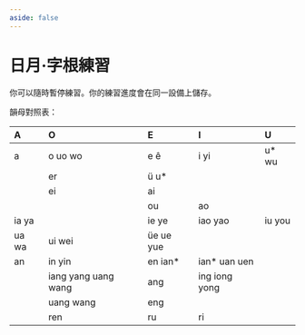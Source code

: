 ```yaml
---
aside: false
---
```

# 日月·字根練習

你可以隨時暫停練習。你的練習進度會在同一設備上儲存。

<script setup>
import Train from "@/train/ZigenTrain.vue"
</script>
<div class="zigen-font">
<Train name="sunmoon" zigenUrl="/zigen-ming.csv" :range="[0,]" mode='both' />
</div>

韻母對照表：

| A     | O                   | E         | I             | U      |
| :---- | :------------------ | :-------- | :------------ | :----- |
| a     | o uo wo             | e ê       | i yi          | u* wu  |
|       | er                  | ü u*      |               |        |
|       | ei                  | ai        |               |        |
|       |                     | ou        | ao            |        |
| ia ya |                     | ie ye     | iao yao       | iu you |
| ua wa | ui wei              | üe ue yue |               |        |
| an    | in yin              | en ian*   | ian* uan uen  |        |
|       | iang yang uang wang | ang       | ing iong yong |        |
|       | uang wang           | eng       |               |        |
|       | ren                 | ru        | ri            |        |

<!-- <script setup>
import Train from "@/train/ZigenTrain.vue"
</script>
<div class="zigen-font">
<Train name="sunmoon" zigenUrl="/zigen-ming.csv" :range="[0,]" mode='A' />
</div> -->
